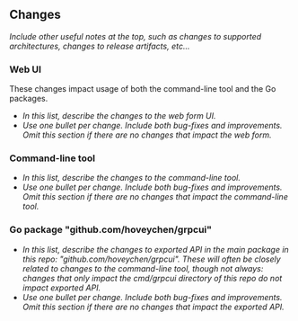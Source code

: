 ## Changes
_Include other useful notes at the top, such as changes to supported architectures, changes to release artifacts, etc..._

### Web UI
These changes impact usage of both the command-line tool and the Go packages.

* _In this list, describe the changes to the web form UI._
* _Use one bullet per change. Include both bug-fixes and improvements. Omit this section if there are no changes that impact the web form._

### Command-line tool

* _In this list, describe the changes to the command-line tool._
* _Use one bullet per change. Include both bug-fixes and improvements. Omit this section if there are no changes that impact the command-line tool._

### Go package "github.com/hoveychen/grpcui"

* _In this list, describe the changes to exported API in the main package in this repo: "github.com/hoveychen/grpcui". These will often be closely related to changes to the command-line tool, though not always: changes that only impact the cmd/grpcui directory of this repo do not impact exported API._
* _Use one bullet per change. Include both bug-fixes and improvements. Omit this section if there are no changes that impact the exported API._
